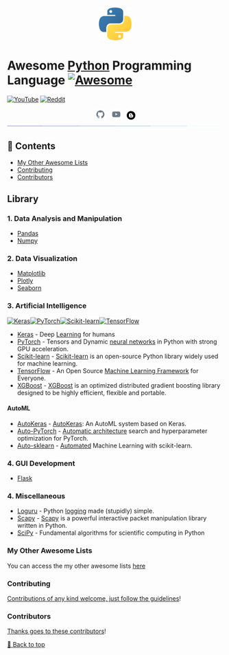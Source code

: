 <p align="center"><a href="https://en.wikipedia.org/wiki/Python_(programming_language)">
  <img width="15%" src="https://github.com/cybersecurity-dev/cybersecurity-dev/blob/main/assets/python.svg" />
</a></p>

# Awesome [Python](https://www.python.org/) Programming Language [![Awesome](https://awesome.re/badge.svg)](https://awesome.re)
[![YouTube](https://img.shields.io/badge/YouTube-%23FF0000.svg?style=for-the-badge&logo=YouTube&logoColor=white)]()
[![Reddit](https://img.shields.io/badge/Reddit-FF4500?style=for-the-badge&logo=reddit&logoColor=white)](https://www.reddit.com/r/Python/)

<p align="center">
    <a href="https://github.com/cybersecurity-dev/"><img height="25" src="https://github.com/cybersecurity-dev/cybersecurity-dev/blob/main/assets/github.svg" alt="GitHub"></a>
    &nbsp;
    <a href="https://www.youtube.com/@CyberThreatDefence"><img height="25" src="https://github.com/cybersecurity-dev/cybersecurity-dev/blob/main/assets/youtube.svg" alt="YouTube"></a>
    &nbsp;
    <a href="https://cyberthreatdefence.com/my_awesome_lists"><img height="20" src="https://github.com/cybersecurity-dev/cybersecurity-dev/blob/main/assets/blog.svg" alt="My Awesome Lists"></a>
    <img src="https://github.com/cybersecurity-dev/cybersecurity-dev/blob/main/assets/bar.gif">
</p>

## 📖 Contents
- [My Other Awesome Lists](#my-other-awesome-lists)
- [Contributing](#contributing)
- [Contributors](#contributors)

## Library

### 1. Data Analysis and Manipulation
- [Pandas](https://pandas.pydata.org/)
- [Numpy](https://numpy.org/)

### 2. Data Visualization
- [Matplotlib](https://matplotlib.org/)
- [Plotly](https://plotly.com/python/)
- [Seaborn](https://seaborn.pydata.org/)

### 3. Artificial Intelligence
[![Keras](https://img.shields.io/badge/Keras-D00000?logo=keras&logoColor=fff)](https://keras.io/)[![PyTorch](https://img.shields.io/badge/PyTorch-ee4c2c?logo=pytorch&logoColor=white)](https://pytorch.org/)[![Scikit-learn](https://img.shields.io/badge/-scikit--learn-%23F7931E?logo=scikit-learn&logoColor=white)](https://scikit-learn.org/)[![TensorFlow](https://img.shields.io/badge/TensorFlow-ff8f00?logo=tensorflow&logoColor=white)](https://www.tensorflow.org/)

- [Keras](https://github.com/keras-team/keras) - Deep [Learning](https://keras.io/) for humans
- [PyTorch](https://github.com/pytorch/pytorch) - Tensors and Dynamic [neural networks](https://pytorch.org/) in Python with strong GPU acceleration.
- [Scikit-learn](https://github.com/scikit-learn/scikit-learn) - [Scikit-learn](https://scikit-learn.org/stable/) is an open-source Python library widely used for machine learning.
- [TensorFlow](https://github.com/tensorflow/tensorflow) - An Open Source [Machine Learning Framework](https://www.tensorflow.org/) for Everyone.
- [XGBoost](https://github.com/dmlc/xgboost) - [XGBoost](https://xgboost.readthedocs.io/en/stable/) is an optimized distributed gradient boosting library designed to be highly efficient, flexible and portable.
#### AutoML
- [AutoKeras](https://github.com/keras-team/autokeras) - [AutoKeras](https://autokeras.com/): An AutoML system based on Keras.
- [Auto-PyTorch](https://github.com/automl/Auto-PyTorch) - [Automatic architecture](https://automl.github.io/Auto-PyTorch) search and hyperparameter optimization for PyTorch.
- [Auto-sklearn](https://github.com/automl/auto-sklearn) - [Automated](https://automl.github.io/auto-sklearn/) Machine Learning with scikit-learn.

### 4. GUI Development
- [Flask](https://flask.palletsprojects.com/)

### 4. Miscellaneous
- [Loguru](https://github.com/Delgan/loguru) - Python [logging](https://loguru.readthedocs.io/en/stable/) made (stupidly) simple.
- [Scapy](https://github.com/scrapy/scrapy) - [Scapy](https://www.scrapy.org/) is a powerful interactive packet manipulation library written in Python.
- [SciPy](https://scipy.org/) - Fundamental algorithms for scientific computing in Python

### My Other Awesome Lists
You can access the my other awesome lists [here](https://cyberthreatdefence.com/my_awesome_lists)

### Contributing

[Contributions of any kind welcome, just follow the guidelines](contributing.md)!

### Contributors

[Thanks goes to these contributors](https://github.com/cybersecurity-dev/awesome-python-programming-language/graphs/contributors)!

[🔼 Back to top](#awesome-python-programming-language-)

